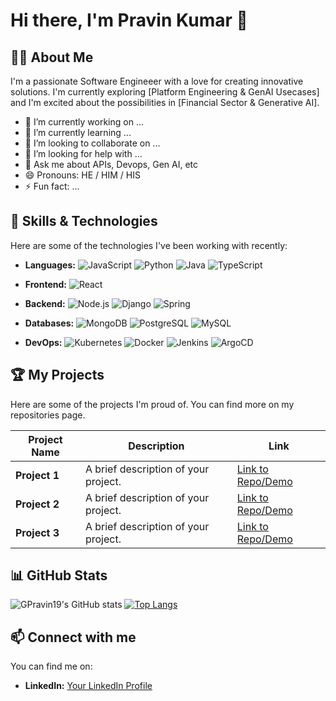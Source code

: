 # Hi there, I'm Pravin Kumar 👋

## 👨‍💻 About Me
I'm a passionate Software Engineeer with a love for creating innovative solutions. I'm currently exploring [Platform Engineering & GenAI Usecases] and I'm excited about the possibilities in [Financial Sector & Generative AI].

- 🔭 I’m currently working on ...
- 🌱 I’m currently learning ...
- 👯 I’m looking to collaborate on ...
- 🤔 I’m looking for help with ...
- 💬 Ask me about APIs, Devops, Gen AI, etc
- 😄 Pronouns: HE / HIM / HIS
- ⚡ Fun fact: ...

## 🚀 Skills & Technologies

Here are some of the technologies I've been working with recently:

- **Languages:**
  ![JavaScript](https://img.shields.io/badge/JavaScript-F7DF1E?style=for-the-badge&logo=javascript&logoColor=black)
  ![Python](https://img.shields.io/badge/Python-3776AB?style=for-the-badge&logo=python&logoColor=white)
  ![Java](https://img.shields.io/badge/Java-ED8B00?style=for-the-badge&logo=java&logoColor=white)
  ![TypeScript](https://img.shields.io/badge/TypeScript-007ACC?style=for-the-badge&logo=typescript&logoColor=white)

- **Frontend:**
  ![React](https://img.shields.io/badge/React-20232A?style=for-the-badge&logo=react&logoColor=61DAFB)

- **Backend:**
  ![Node.js](https://img.shields.io/badge/Node.js-339933?style=for-the-badge&logo=nodedotjs&logoColor=white)
  ![Django](https://img.shields.io/badge/Django-092E20?style=for-the-badge&logo=django&logoColor=white)
  ![Spring](https://img.shields.io/badge/Spring-6DB33F?style=for-the-badge&logo=spring&logoColor=white)

- **Databases:**
  ![MongoDB](https://img.shields.io/badge/MongoDB-4EA94B?style=for-the-badge&logo=mongodb&logoColor=white)
  ![PostgreSQL](https://img.shields.io/badge/PostgreSQL-316192?style=for-the-badge&logo=postgresql&logoColor=white)
  ![MySQL](https://img.shields.io/badge/MySQL-005C84?style=for-the-badge&logo=mysql&logoColor=white)

- **DevOps:**
  ![Kubernetes](https://img.shields.io/badge/Kubernetes-326CE5?style=for-the-badge&logo=kubernetes&logoColor=white)
  ![Docker](https://img.shields.io/badge/Docker-2496ED?style=for-the-badge&logo=docker&logoColor=white)
  ![Jenkins](https://img.shields.io/badge/Jenkins-D24939?style=for-the-badge&logo=jenkins&logoColor=white)
  ![ArgoCD](https://img.shields.io/badge/ArgoCD-EF7B4D?style=for-the-badge&logo=argo&logoColor=white)

## 🏆 My Projects

Here are some of the projects I'm proud of. You can find more on my repositories page.

| Project Name | Description | Link |
|--------------|-------------|------|
| **Project 1** | A brief description of your project. | [Link to Repo/Demo](http://) |
| **Project 2** | A brief description of your project. | [Link to Repo/Demo](http://) |
| **Project 3** | A brief description of your project. | [Link to Repo/Demo](http://) |

## 📊 GitHub Stats

![GPravin19's GitHub stats](https://github-readme-stats.vercel.app/api?username=GPravin19&show_icons=true&theme=radical)
[![Top Langs](https://github-readme-stats.vercel.app/api/top-langs/?username=GPravin19&layout=compact&theme=radical)](https://github.com/anuraghazra/github-readme-stats)

## 📫 Connect with me

You can find me on:

- **LinkedIn:** [Your LinkedIn Profile]([https://www.linkedin.com/in/your-username/](https://www.linkedin.com/in/g-pravin-kumar/))
